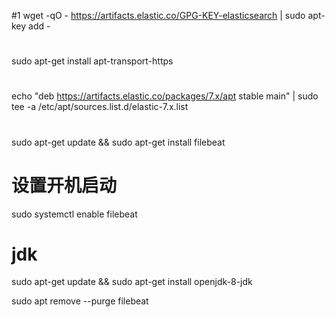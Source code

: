 #1 
wget -qO - https://artifacts.elastic.co/GPG-KEY-elasticsearch | sudo apt-key add -
#
sudo apt-get install apt-transport-https
#
echo "deb https://artifacts.elastic.co/packages/7.x/apt stable main" | sudo tee -a /etc/apt/sources.list.d/elastic-7.x.list
#
sudo apt-get update && sudo apt-get install filebeat
# 设置开机启动
sudo systemctl enable filebeat

# jdk
sudo apt-get update && sudo apt-get install openjdk-8-jdk

sudo apt remove  --purge  filebeat
